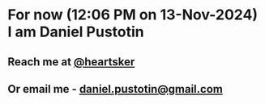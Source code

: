# For now (12:06 PM on 13-Nov-2024) I am Daniel Pustotin
## Reach me at [@heartsker](https://t.me/heartsker)
## Or email me - daniel.pustotin@gmail.com
